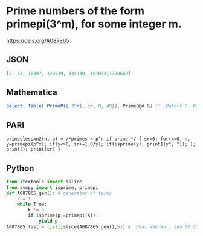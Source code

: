 # Prime numbers of the form primepi\(3^m\), for some integer m\.
https://oeis.org/A087865
## JSON
```JSON
[2, 53, 16097, 120739, 334349, 18703411700669]
```
## Mathematica
```Mathematica
Select[ Table[ PrimePi[ 3^n], {n, 0, 49}], PrimeQ@# &] (* _Robert G. Wilson v_, Feb 25 2010 *)
```
## PARI
```PARI
primeslessxn2(n, p) = /*primes < p^n if prime */ { sr=0; for(x=0, n, y=primepi(p^x); if(y<>0, sr+=1.0/y); if(isprime(y), print1(y", ")); ); print(); print(sr) }
```
## Python
```Python
from itertools import islice
from sympy import isprime, primepi
def A087865_gen(): # generator of terms
    k = 1
    while True:
        k *= 3
        if isprime(p:=primepi(k)):
            yield p
A087865_list = list(islice(A087865_gen(),5)) # _Chai Wah Wu_, Jun 06 2024
```
